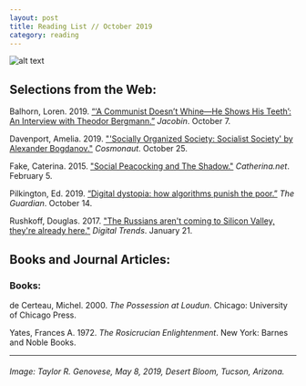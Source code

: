 ```yaml
---
layout: post
title: Reading List // October 2019
category: reading
---
```


![alt text](https://trgenovese.github.io/blog/images/oct19reading.jpg)

## Selections from the Web:
Balhorn, Loren. 2019. [“‘A Communist Doesn’t Whine—He Shows His Teeth’: An Interview with Theodor Bergmann.”](https://www.jacobinmag.com/2019/10/theodor-bergmann-german-communist-world-war-ii?fbclid=IwAR0gMyMdEqJbZxT5U5hrEwGvh1Ht-IWEtL9mF9EcHrZtTrqPRSlznB-Hs_w) *Jacobin*. October 7.

Davenport, Amelia. 2019. ["'Socially Organized Society: Socialist Society' by Alexander Bogdanov."](https://cosmonaut.blog/2019/10/25/socially-organized-society-socialist-society-by-alexander-bogdanov/) *Cosmonaut*. October 25.

Fake, Caterina. 2015. ["Social Peacocking and The Shadow."](https://caterina.net/2015/02/05/social-peacocking-and-the-shadow/) *Catherina.net*. February 5.

Pilkington, Ed. 2019. [“Digital dystopia: how algorithms punish the poor.”](https://www.theguardian.com/technology/2019/oct/14/automating-poverty-algorithms-punish-poor?CMP=share_btn_link) *The Guardian*. October 14.

Rushkoff, Douglas. 2017. ["The Russians aren't coming to Silicon Valley, they're already here."](https://www.digitaltrends.com/opinion/russians-arent-coming-to-silicon-valley-theyre-already-here/) *Digital Trends*. January 21.

## Books and Journal Articles:

### Books:
de Certeau, Michel. 2000. *The Possession at Loudun*. Chicago: University of Chicago Press.

Yates, Frances A. 1972. *The Rosicrucian Enlightenment*. New York: Barnes and Noble Books.

___
###### Image: Taylor R. Genovese, May 8, 2019, Desert Bloom, Tucson, Arizona.
